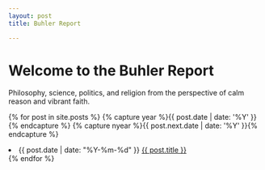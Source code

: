 ```yaml
---
layout: post
title: Buhler Report

--- 
```


# Welcome to the Buhler Report

Philosophy, science, politics, and religion from the perspective of calm reason and vibrant faith. 



{% for post in site.posts %}
  {% capture year %}{{ post.date | date: '%Y' }}{% endcapture %}
  {% capture nyear %}{{ post.next.date | date: '%Y' }}{% endcapture %}    
  <li><span class="time">{{ post.date | date: "%Y-%m-%d" }}</span> <a href="{{ post.url }}">{{ post.title }}</a></li>
{% endfor %}